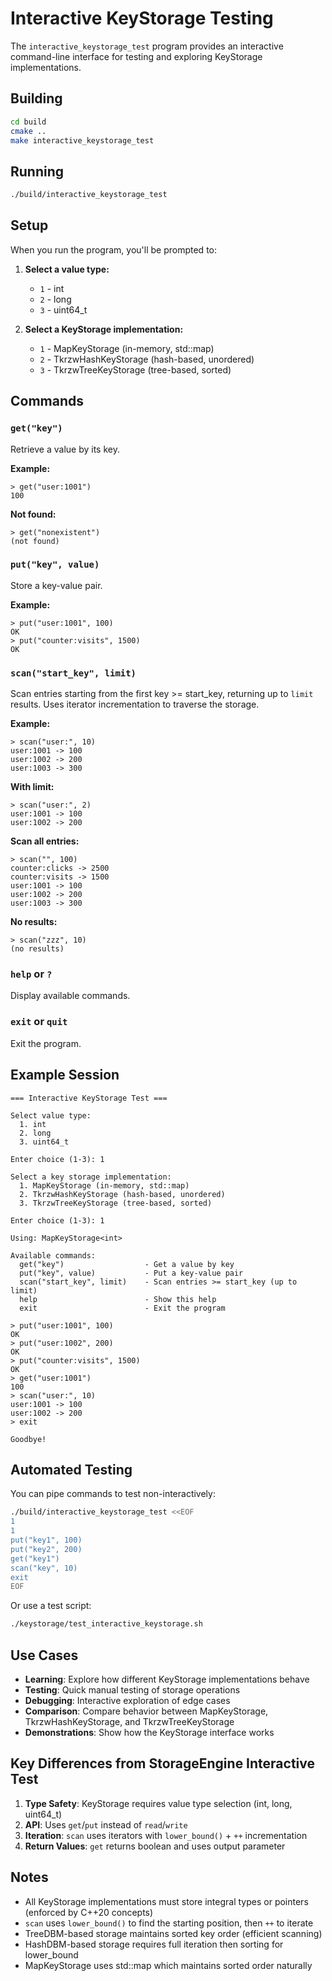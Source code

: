 # Interactive KeyStorage Testing

The `interactive_keystorage_test` program provides an interactive command-line interface for testing and exploring KeyStorage implementations.

## Building

```bash
cd build
cmake ..
make interactive_keystorage_test
```

## Running

```bash
./build/interactive_keystorage_test
```

## Setup

When you run the program, you'll be prompted to:

1. **Select a value type:**
   - `1` - int
   - `2` - long
   - `3` - uint64_t

2. **Select a KeyStorage implementation:**
   - `1` - MapKeyStorage (in-memory, std::map)
   - `2` - TkrzwHashKeyStorage (hash-based, unordered)
   - `3` - TkrzwTreeKeyStorage (tree-based, sorted)

## Commands

### `get("key")`
Retrieve a value by its key.

**Example:**
```
> get("user:1001")
100
```

**Not found:**
```
> get("nonexistent")
(not found)
```

### `put("key", value)`
Store a key-value pair.

**Example:**
```
> put("user:1001", 100)
OK
> put("counter:visits", 1500)
OK
```

### `scan("start_key", limit)`
Scan entries starting from the first key >= start_key, returning up to `limit` results.
Uses iterator incrementation to traverse the storage.

**Example:**
```
> scan("user:", 10)
user:1001 -> 100
user:1002 -> 200
user:1003 -> 300
```

**With limit:**
```
> scan("user:", 2)
user:1001 -> 100
user:1002 -> 200
```

**Scan all entries:**
```
> scan("", 100)
counter:clicks -> 2500
counter:visits -> 1500
user:1001 -> 100
user:1002 -> 200
user:1003 -> 300
```

**No results:**
```
> scan("zzz", 10)
(no results)
```

### `help` or `?`
Display available commands.

### `exit` or `quit`
Exit the program.

## Example Session

```
=== Interactive KeyStorage Test ===

Select value type:
  1. int
  2. long
  3. uint64_t

Enter choice (1-3): 1

Select a key storage implementation:
  1. MapKeyStorage (in-memory, std::map)
  2. TkrzwHashKeyStorage (hash-based, unordered)
  3. TkrzwTreeKeyStorage (tree-based, sorted)

Enter choice (1-3): 1

Using: MapKeyStorage<int>

Available commands:
  get("key")                  - Get a value by key
  put("key", value)           - Put a key-value pair
  scan("start_key", limit)    - Scan entries >= start_key (up to limit)
  help                        - Show this help
  exit                        - Exit the program

> put("user:1001", 100)
OK
> put("user:1002", 200)
OK
> put("counter:visits", 1500)
OK
> get("user:1001")
100
> scan("user:", 10)
user:1001 -> 100
user:1002 -> 200
> exit

Goodbye!
```

## Automated Testing

You can pipe commands to test non-interactively:

```bash
./build/interactive_keystorage_test <<EOF
1
1
put("key1", 100)
put("key2", 200)
get("key1")
scan("key", 10)
exit
EOF
```

Or use a test script:

```bash
./keystorage/test_interactive_keystorage.sh
```

## Use Cases

- **Learning**: Explore how different KeyStorage implementations behave
- **Testing**: Quick manual testing of storage operations
- **Debugging**: Interactive exploration of edge cases
- **Comparison**: Compare behavior between MapKeyStorage, TkrzwHashKeyStorage, and TkrzwTreeKeyStorage
- **Demonstrations**: Show how the KeyStorage interface works

## Key Differences from StorageEngine Interactive Test

1. **Type Safety**: KeyStorage requires value type selection (int, long, uint64_t)
2. **API**: Uses `get`/`put` instead of `read`/`write`
3. **Iteration**: `scan` uses iterators with `lower_bound()` + `++` incrementation
4. **Return Values**: `get` returns boolean and uses output parameter

## Notes

- All KeyStorage implementations must store integral types or pointers (enforced by C++20 concepts)
- `scan` uses `lower_bound()` to find the starting position, then `++` to iterate
- TreeDBM-based storage maintains sorted key order (efficient scanning)
- HashDBM-based storage requires full iteration then sorting for lower_bound
- MapKeyStorage uses std::map which maintains sorted order naturally

